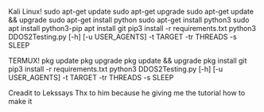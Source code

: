 Kali Linux!
sudo apt-get update
sudo apt-get upgrade
sudo apt-get update && upgrade
sudo apt-get install python
sudo apt-get install python3
sudo apt install python3-pip
apt install git
pip3 install -r requirements.txt
python3 DDOS2Testing.py [-h] [-u USER_AGENTS] -t TARGET -tr THREADS -s SLEEP

















































TERMUX!
pkg update
pkg upgrade
pkg update && upgrade
pkg install git
pip3 install -r requirements.txt
python3 DDOS2Testing.py [-h] [-u USER_AGENTS] -t TARGET -tr THREADS -s SLEEP




Creadit to Lekssays
Thx to him because he giving me the tutorial how to make it 
